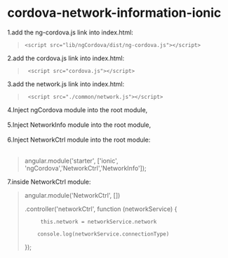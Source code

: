 cordova-network-information-ionic
=================================

1.add the ng-cordova.js link into index.html: <br>
>     <script src="lib/ngCordova/dist/ng-cordova.js"></script>
>

2.add the cordova.js link into index.html:<br>
>      <script src="cordova.js"></script>
>

3.add the network.js link into index.html:<br>
>      <script src="./common/network.js"></script>
>

4.Inject ngCordova module into the root module,<br><br>
5.Inject NetworkInfo module into the root module,<br><br>
6.Inject NetworkCtrl module into the root module:<br><br>
> angular.module('starter', ['ionic', 'ngCordova','NetworkCtrl','NetworkInfo']);
>

7.inside NetworkCtrl module:
>angular.module('NetworkCtrl', [])
>
>    .controller('networkCtrl', function (networkService) {
>
>          this.network = networkService.network
>
>         console.log(networkService.connectionType)
>
>    });

